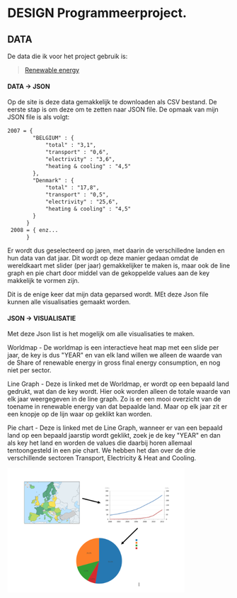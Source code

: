 # DESIGN Programmeerproject.

## DATA
De data die ik voor het project gebruik is: 
> [Renewable energy](https://ec.europa.eu/eurostat/tgm/refreshTableAction.do?tab=table&plugin=1&pcode=sdg_07_40&language=en)

#### DATA -> JSON
Op de site is deze data gemakkelijk te downloaden als CSV bestand. De eerste stap is om deze om te zetten naar JSON file. 
De opmaak van mijn JSON file is als volgt:

```
2007 = {
        "BELGIUM" : {
            "total" : "3,1",
            "transport" : "0,6",
            "electrivity" : "3,6",
            "heating & cooling" : "4,5"
        },
        "Denmark" : {
            "total" : "17,8",
            "transport" : "0,5",
            "electrivity" : "25,6",
            "heating & cooling" : "4,5"          
        }
      }
 2008 = { enz...    
      }
 ```
 
 Er wordt dus geselecteerd op jaren, met daarin de verschilledne landen en hun data van dat jaar. Dit wordt op deze manier gedaan omdat de wereldkaart met slider (per jaar) gemakkelijker te maken is, maar ook de line graph en pie chart door middel van de gekoppelde values aan de key makkelijk te vormen zijn. 
 
 Dit is de enige keer dat mijn data geparsed wordt. MEt deze Json file kunnen alle visualisaties gemaakt worden. 
 
 #### JSON -> VISUALISATIE
 
 Met deze Json list is het mogelijk om alle visualisaties te maken. 
 
 Worldmap - De worldmap is een interactieve heat map met een slide per jaar, de key is dus "YEAR" en van elk land willen we               alleen de waarde van de Share of renewable energy in gross final energy consumption, en nog niet per sector.
 
 Line Graph - Deze is linked met de Worldmap, er wordt op een bepaald land gedrukt, wat dan de key wordt. Hier ook worden                   alleen de totale waarde van elk jaar weergegeven in de line graph. Zo is er een mooi overzicht van de toename in               renewable energy van dat bepaalde land. Maar op elk jaar zit er een knopje op de lijn waar op geklikt kan                     worden. 
 
 Pie chart - Deze is linked met de Line Graph, wanneer er van een bepaald land op een bepaald jaarstip wordt geklikt, zoek je              de key "YEAR" en dan als key het land en worden de values die daarbij horen allemaal tentoongesteld in een pie                chart. We hebben het dan over de drie verschillende sectoren Transport, Electricity & Heat and Cooling.

<img src="doc/Schets_opmaak.png" width="400">
      
